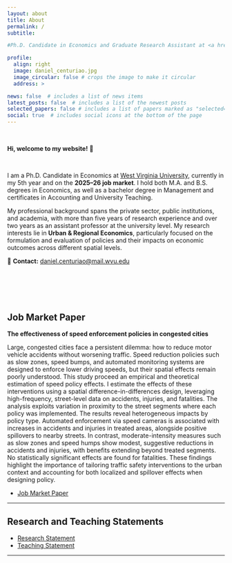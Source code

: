 ```yaml
---
layout: about
title: About
permalink: /
subtitle: 

#Ph.D. Candidate in Economics and Graduate Research Assistant at <a href='https://rri.wvu.edu/'>Regional Research Institute - RRI</a>.

profile:
  align: right
  image: daniel_centuriao.jpg
  image_circular: false # crops the image to make it circular
  address: >

news: false  # includes a list of news items
latest_posts: false  # includes a list of the newest posts
selected_papers: false # includes a list of papers marked as "selected={true}"
social: true  # includes social icons at the bottom of the page
---
```



<br> 

**Hi, welcome to my website!** 👋  

<br> 

I am a Ph.D. Candidate in Economics at [West Virginia University](https://www.wvu.edu/), currently in my 5th year and on the **2025–26 job market**. I hold both M.A. and B.S. degrees in Economics, as well as a bachelor degree in Management and certificates in Accounting and University Teaching.  

My professional background spans the private sector, public institutions, and academia, with more than five years of research experience and over two years as an assistant professor at the university level. My research interests lie in **Urban & Regional Economics**, particularly focused on the formulation and evaluation of policies and their impacts on economic outcomes across different spatial levels.

📩 **Contact:** [daniel.centuriao@mail.wvu.edu](mailto:daniel.centuriao@mail.wvu.edu)

<!-- 🔗 **LinkedIn:** [https://www.linkedin.com/in/daniel-centuriao-0b9571113](https://www.linkedin.com/in/daniel-centuriao-0b9571113) -->

<br><br>   <!-- adds empty vertical space -->
---

## Job Market Paper  

**The effectiveness of speed enforcement policies in congested cities**

Large, congested cities face a persistent dilemma: how to reduce motor vehicle accidents without worsening traffic. Speed reduction policies such as slow zones, speed bumps, and automated monitoring systems are designed to enforce lower driving speeds, but their spatial effects remain poorly understood. This study proceed an empirical and theoretical estimation of speed policy effects. I estimate the effects of these interventions using a spatial difference-in-differences design, leveraging high-frequency, street-level data on accidents, injuries, and fatalities. The analysis exploits variation in proximity to the street segments where each policy was implemented. The results reveal heterogeneous impacts by policy type. Automated enforcement via speed cameras is associated with increases in accidents and injuries in treated areas, alongside positive spillovers to nearby streets. In contrast, moderate-intensity measures such as slow zones and speed humps show modest, suggestive reductions in accidents and injuries, with benefits extending beyond treated segments. No statistically significant effects are found for fatalities. These findings highlight the importance of tailoring traffic safety interventions to the urban context and accounting for both localized and spillover effects when designing policy.

<ul class="doc-links">
  <li>
    <a class="doc-link"
       href="{{ '/assets/pdf/jmp.pdf' | relative_url }}"
       download="Daniel_Centuriao_JMP.pdf">
      <span>Job Market Paper</span>
      <i class="fas fa-file-pdf"></i>
    </a>
  </li>
</ul>


---

## Research and Teaching Statements

<ul class="doc-links">
  <li>
    <a class="doc-link"
       href="{{ '/assets/pdf/Research_Statement.pdf' | relative_url }}"
       download="Daniel_Centuriao_Research_Statement.pdf">
      <span>Research Statement</span>
      <i class="fas fa-file-pdf"></i>
    </a>
  </li>
  <li>
    <a class="doc-link"
       href="{{ '/assets/pdf/Teaching_Statement.pdf' | relative_url }}"
       download="Daniel_Centuriao_Teaching_Statement.pdf">
      <span>Teaching Statement</span>
      <i class="fas fa-file-pdf"></i>
    </a>
  </li>
</ul>


---